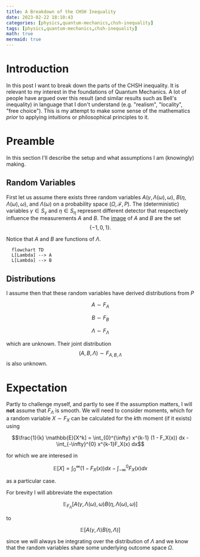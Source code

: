 ```yaml
---
title: A Breakdown of the CHSH Inequality
date: 2023-02-22 18:10:43
categories: [physics,quantum-mechanics,chsh-inequality]
tags: [physics,quantum-mechanics,chsh-inequality]
math: true
mermaid: true
---
```


# Introduction

In this post I want to break down the parts of the CHSH inequality. It is relevant to my interest in the foundations of Quantum Mechanics. A lot of people have argued over this result (and similar results such as Bell's inequality) in language that I don't understand (e.g. "realism", "locality", "free choice"). This is my attempt to make some sense of the mathematics *prior* to applying intuitions or philosophical principles to it.

# Preamble

In this section I'll describe the setup and what assumptions I am (knowingly) making.

## Random Variables
First let us assume there exists three random variables $A(\gamma, \Lambda (\omega), \omega)$, $B(\eta, \Lambda (\omega), \omega)$, and $\Lambda (\omega)$ on a probability space $(\Omega, \mathcal{F}, P)$. The (deterministic) variables $\gamma \in S_{\gamma}$ and $\eta \in S_{\eta}$ represent different detector  that respectively influence the measurements $A$ and $B$. The [image](https://en.wikipedia.org/wiki/Image_(mathematics)) of $A$ and $B$ are the set $$\{ -1, 0, 1 \} .$$

Notice that $A$ and $B$ are functions of $\Lambda$.

```mermaid 
  flowchart TD
  L[Lambda] --> A
  L[Lambda] --> B
```

## Distributions

I assume then that these random variables have derived distributions from $P$

$$A \sim F_{A}$$

$$B \sim F_{B}$$

$$\Lambda \sim F_{\Lambda}$$

which are unknown. Their joint distribution $$(A, B, \Lambda) \sim F_{A, B, \Lambda}$$ is also unknown.


# Expectation

Partly to challenge myself, and partly to see if the assumption matters, I will **not** assume that $F_{\Lambda}$ is smooth. We will need to consider moments, which for a random variable $X \sim F_X$ can be calculated for the $k$th moment (if it exists) using

$$\frac{1}{k} \mathbb{E}[X^k] = \int_{0}^{\infty} x^{k-1} (1 - F_X(x)) dx - \int_{-\infty}^{0} x^{k-1}F_X(x) dx$$

for which we are interesed in 

$$\mathbb{E}[X] = \int_{0}^{\infty} (1 - F_X(x)) dx - \int_{-\infty}^{0} F_X(x) dx$$

as a particular case.

For brevity I will abbreviate the expectation

$$\mathbb{E}_{F_{\Lambda}}[A(\gamma, \Lambda (\omega), \omega) B(\eta, \Lambda (\omega), \omega)]$$

to 

$$\mathbb{E}[A(\gamma, \Lambda ) B(\eta, \Lambda )]$$

since we will always be integrating over the distribution of $\Lambda$ and we know that the random variables share some underlying outcome space $\Omega$.
